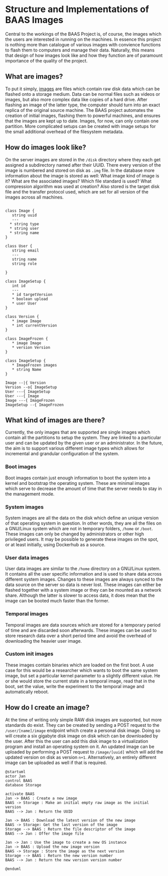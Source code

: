 # Structure and Implementations of BAAS Images
Central to the workings of the BAAS Project is, of course, the images
which the users are interested in running on the machines. In essence
this project is nothing more than catalogue of various images with
convience functions to flash them to computers and manage their
data. Naturally, this means that design of how images look like and
how they function are of paramount importance of the quality of the
project.

## What are images?
To put it simply,
[images](https://www.pcmag.com/encyclopedia/term/disk-image) are files
which contain raw disk data which can be flashed onto a storage
medium. Data can be normal files such as videos or images, but also
more complex data like copies of a hard drive. After flashing an image
of the latter type, the computer should turn into an exact replica of
the original source machine. The BAAS project automates the creation
of initial images, flashing them to powerful machines, and ensures
that the images are kept up to date. Images, for now, can only contain
one partition. More complicated setups can be created with image
setups for the small additional overhead of the filesystem metadata.

## How do images look like?
On the server images are stored in the `/disk` directory where they
each get assigned a subdirectory named after their UUID. There every
version of the image is numbered and stored on disk as `.img` file. In
the database more information about the image is stored as well: What
image kind of image is it? What are the associated images? Which file
standard is used? What compression algorithm was used at creation?
Also stored is the target disk file and the transfer protocol used,
which are set for all version of the images across all machines.

```plantuml

class Image {
   string uuid
   ---
  * string type
  * string user
  * string name
}

class User {
   string email
   ---
   string name
   string role

}

class ImageSetup {
   int id
   ---
   * id targetVersion
   * boolean upload
   * user User
}

class Version {
   * image Image
   * int currentVersion
}

class ImageFrozen {
   * image Image
   * version Version
}

class ImageSetup {
   * ImageFrozen images
   * string Name
}

Image --|{ Version
Version --o{ ImageSetup
User ---{ ImageSetup
User ---{ Image
Image ---{ ImageFrozen
ImageSetup --{ ImageFrozen
```

## What kind of images are there?
Currently, the only images that are supported are single images which
contain all the partitions to setup the system. They are linked to a
particular user and can be updated by the given user or an
administrator. In the future, the aim is to support various different
image types which allows for incremental and grandular configuration
of the system.

### Boot images
Boot images contain just enough information to boot the system into a
kernel and bootstrap the operating system. These are minimal images
which serve to decrease the amount of time that the server needs to
stay in the management mode.

### System images
System images are all the data on the disk which define an unique
version of that operating system in question. In other words, they are
all the files on a GNU/Linux system which are not in temporary
folders, `/home` or `/boot`. These images can only be changed by
administrators or other high privileged users. It may be possible to
generate these images on the spot, or at least initially, using
Dockerhub as a source.

### User data images
User data images are similar to the `/home` directory on a GNU/Linux
system. It contains all the user specific information and is used to
share data across different system images. Changes to these images are
always synced to the data source on the server so data is never
lost. These images can either be flashed together with a system image
or they can be mounted as a network share. Although the latter is
slower to access data, it does mean that the image can be booted much
faster than the former.

### Temporal images
Temporal images are data sources which are stored for a temporary
period of time and are discarded soon afterwards. These images can be
used to store research data over a short period time and avoid the
overhead of downloading the heavier user image.

### Custom init images
These images contain binaries which are loaded on the first boot. A
use case for this would be a researcher which wants to boot the same
system image, but set a particular kernel parameter to a slightly
different value. He or she would store the current state in a temporal
image, read that in the boot, set the value, write the experiment to
the temporal image and automatically reboot.

## How do I create an image?
At the time of writing only simple RAW disk images are supported, but
more standards do exist. They can be created by sending a POST request
to the `/user/[name]/image` endpoint which create a personal disk
image. Doing so will create a six gigabyte disk image on disk which
can be downloaded by the user. After this the user can add this disk
image to a virtualization program and install an operating system on
it. An updated image can be uploaded by performing a POST request to
`/image/[uuid]` which will add the updated version on disk as version
`n+1`. Alternatively, an entirely different image can be uploaded as
well if that is required.

```plantuml
@startuml
actor Jan
control BAAS
database Storage

activate BAAS
Jan -> BAAS : Create a new image
BAAS -> Storage : Make an initial empty raw image as the initial version
BAAS --> Jan : Return the UUID

Jan -> BAAS : Download the latest version of the new image
BAAS -> Storage: Get the last version of the image
Storage --> BAAS : Return the file descriptor of the image
BAAS --> Jan : Offer the image file

Jan -> Jan : Use the image to create a new OS instance
Jan -> BAAS : Upload the new image version
BAAS -> Storage : Store the image as the next version
Storage --> BAAS : Return the new version number
BAAS --> Jan : Return the new version version number

@enduml
```
